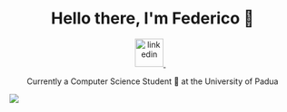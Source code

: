 <h1 align='center'> Hello there, I'm Federico 👋 </h1>

<p align='center'>
    <a href="https://www.linkedin.com/in/tao-ren-federico-ye-48b581300/">
        <img src="https://user-images.githubusercontent.com/88904952/234979284-68c11d7f-1acc-4f0c-ac78-044e1037d7b0.png" alt="linkedin" height="50" width="50" />
    </a>&nbsp;&nbsp;
</p>


<p align='center'>Currently a Computer Science Student 🤖 at the University of Padua</p> 

<img align='center' src="https://github-readme-stats-five-blue-15.vercel.app/api?username=FedeYe&theme=cobalt&show=prs_merged,prs_merged_percentage" />

<!--
**FedeYe/FedeYe** is a ✨ _special_ ✨ repository because its `README.md` (this file) appears on your GitHub profile.

Here are some ideas to get you started:

- 🔭 I’m currently working on ...
- 🌱 I’m currently learning ...
- 👯 I’m looking to collaborate on ...
- 🤔 I’m looking for help with ...
- 💬 Ask me about ...
- 📫 How to reach me: ...
- 😄 Pronouns: ...
- ⚡ Fun fact: ...
-->
